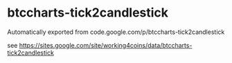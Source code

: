 # btccharts-tick2candlestick
Automatically exported from code.google.com/p/btccharts-tick2candlestick

see https://sites.google.com/site/working4coins/data/btccharts-tick2candlestick
